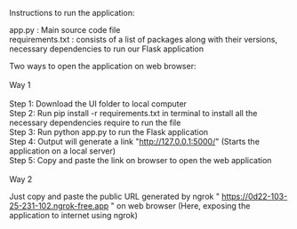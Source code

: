 Instructions to run the application:

app.py : Main source code file</br>
requirements.txt : consists of a list of packages along with their versions, necessary dependencies to run our Flask application

Two ways to open the application on web browser:
</br>
</br>
Way 1
</br>
</br>
Step 1: Download the UI folder to local computer</br>
Step 2: Run pip install -r requirements.txt in terminal to install all the necessary dependencies require to run the file</br>
Step 3: Run python app.py to run the Flask application</br>
Step 4: Output will generate a link "http://127.0.0.1:5000/" (Starts the application on a local server)</br>
Step 5: Copy and paste the link on browser to open the web application</br>
</br>
Way 2 </br>

Just copy and paste the public URL generated by ngrok " https://0d22-103-25-231-102.ngrok-free.app " on web browser (Here, exposing the application to internet using ngrok)

